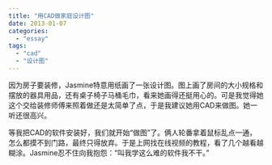 ```yaml
---
title: "用CAD做家庭设计图"
date: 2013-01-07
categories: 
  - "essay"
tags: 
  - "cad"
  - "设计图"
---
```


因为房子要装修，Jasmine特意用纸画了一张设计图。图上画了房间的大小规格和摆放的器具用品，还有桌子椅子马桶毛巾，看来她画得还挺用心的。可是我觉得她这个交给装修师傅来照着做还是太简单了点，于是我建议她用CAD来做图。她一听还很高兴。

等我把CAD的软件安装好，我们就开始“做图”了。俩人轮番拿着鼠标乱点一通，怎么都摸不到门路，最终只得放弃。于是上网找在线视频的教程，看了几个越看越糊涂。Jasmine忍不住向我抱怨：“叫我学这么难的软件我不干。”
